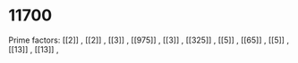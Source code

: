 # 11700

Prime factors: [[2]] , [[2]] , [[3]] , [[975]] , [[3]] , [[325]] , [[5]] , [[65]] , [[5]] , [[13]] , [[13]] , 